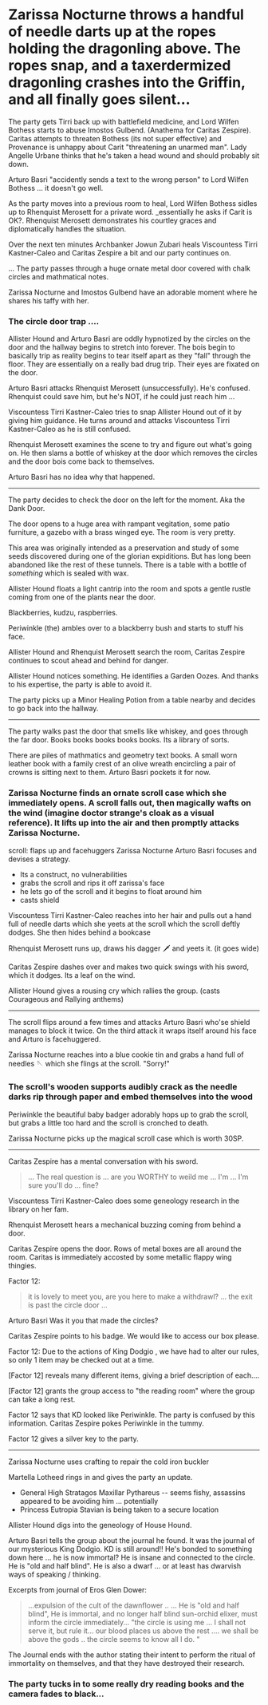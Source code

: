 # Zarissa Nocturne throws a handful of needle darts up at the ropes holding the dragonling above. The ropes snap, and a taxerdermized dragonling crashes into the Griffin, and all finally goes silent...


The party gets Tirri back up with battlefield medicine, and Lord Wilfen Bothess starts to abuse Imostos Gulbend. (Anathema for Caritas Zespire).  Caritas attempts to threaten Bothess (its not super effective) and Provenance is unhappy about Carit "threatening an unarmed man".  Lady Angelle Urbane thinks that he's taken a head wound and should probably sit down.

Arturo Basri "accidently sends a text to the wrong person" to Lord Wilfen Bothess ... it doesn't go well.

As the party moves into a previous room to heal, Lord Wilfen Bothess sidles up to Rhenquist Merosett for a private word.  _essentially he asks if Carit is OK?.  Rhenquist Merosett demonstrates his courtley graces and diplomatically handles the situation.

Over the next ten minutes Archbanker Jowun Zubari heals Viscountess Tirri Kastner-Caleo and Caritas Zespire a bit and our party continues on.

... The party passes through a huge ornate metal door covered with chalk circles and mathmatical notes.

Zarissa Nocturne and Imostos Gulbend have an adorable moment where he shares his taffy with her.

### The circle door trap ....
Allister Hound and Arturo Basri are oddly hypnotized by the circles on the door and the hallway begins to stretch into forever.  The bois begin to basically trip as reality begins to tear itself apart as they "fall" through the floor.  They are essentially on a really bad drug trip.  Their eyes are fixated on the door.

Arturo Basri attacks Rhenquist Merosett (unsuccessfully). He's confused.  Rhenquist could save him, but he's NOT, if he could just reach him ...  

Viscountess Tirri Kastner-Caleo tries to snap Allister Hound out of it by giving him guidance.  He turns around and attacks Viscountess Tirri Kastner-Caleo as he is still confused.

Rhenquist Merosett examines the scene to try and figure out what's going on.  He then slams a bottle of whiskey at the door which removes the circles and the door bois come back to themselves.

Arturo Basri has no idea why that happened.  

---

The party decides to check the door on the left for the moment.  Aka the Dank Door.

The door opens to a huge area with rampant vegitation, some patio furniture, a gazebo with a brass winged eye.  The room is very pretty.

This area was originally intended as a preservation and study of some seeds discovered during one of the glorian expiditions.  But has long been abandoned like the rest of these tunnels.    There is a table with a bottle of _something_ which is sealed with wax.

Allister Hound floats a light cantrip into the room and spots a gentle rustle coming from one of the plants near the door.

Blackberries, kudzu, raspberries.

Periwinkle (the) ambles over to a blackberry bush and starts to stuff his face.

Allister Hound and Rhenquist Merosett search the room,   Caritas Zespire continues to scout ahead and behind for danger.

Allister Hound notices something.  He identifies a Garden Oozes.  And thanks to his expertise, the party is able to avoid it.

The party picks up a Minor Healing Potion from a table nearby and decides to go back into the hallway.

---

The party walks past the door that smells like whiskey, and goes through the far door.  Books books books books books.  Its a library of sorts.

There are piles of mathmatics and geometry text books.  A small worn leather book with a family crest of an olive wreath encircling a pair of crowns is sitting next to them.  Arturo Basri pockets it for now.

### Zarissa Nocturne finds an ornate scroll case which she immediately opens.  A scroll falls out, then magically wafts on the wind (imagine doctor strange's cloak as a visual reference).  It lifts up into the air and then promptly attacks Zarissa Nocturne.

scroll:  flaps up and facehuggers Zarissa Nocturne
Arturo Basri focuses and devises a strategy.
- Its a construct, no vulnerabilities 
- grabs the scroll and rips it off zarissa's face
- he lets go of the scroll and it begins to float around him
- casts shield

Viscountess Tirri Kastner-Caleo reaches into her hair and pulls out a hand full of needle darts which she yeets at the scroll which the scroll deftly dodges.  She then hides behind a bookcase

Rhenquist Merosett runs up, draws his dagger 🗡️  and yeets it.  (it goes wide)

Caritas Zespire dashes over and makes two quick swings with his sword, which it dodges.  Its a leaf on the wind.

Allister Hound gives a rousing cry which rallies the group.  (casts Courageous and Rallying anthems)

---

The scroll flips around a few times and attacks Arturo Basri who'se shield manages to block it twice.  On the third attack it wraps itself around his face and Arturo is facehuggered.

Zarissa Nocturne reaches into a blue cookie tin and grabs a hand full of needles 🪡  which she flings at the scroll.  "Sorry!"  

### The scroll's wooden supports audibly crack as the needle darks rip through paper and embed themselves into the wood

Periwinkle the beautiful baby badger adorably hops up to grab the scroll, but grabs a little too hard and the scroll is cronched to death.

Zarissa Nocturne picks up the magical scroll case which is worth 30SP.

---

Caritas Zespire has a mental conversation with his sword.  
> ... The real question is ... are you WORTHY to weild me ... I'm ... I'm sure you'll do ... fine?


Viscountess Tirri Kastner-Caleo does some geneology research in the library on her fam.

Rhenquist Merosett hears a mechanical buzzing coming from behind a door.

Caritas Zespire opens the door.  Rows of metal boxes are all around the room.  Caritas is immediately accosted by some metallic flappy wing thingies.  

Factor 12:
> it is lovely to meet you, are you here to make a withdrawl?
> ... the exit is past the circle door ... 

Arturo Basri Was it you that made the circles?  

Caritas Zespire points to his badge.  We would like to access our box please.

Factor 12:  Due to the actions of King Dodgio , we have had to alter our rules, so only 1 item may be checked out at a time.

[Factor 12] reveals many different items, giving a brief description of each.... 

[Factor 12] grants the group access to "the reading room" where the group can take a long rest.

Factor 12 says that KD looked like Periwinkle.  The party is confused by this information.  Caritas Zespire pokes Periwinkle in the tummy.  

Factor 12 gives a silver key to the party.  

--- 

Zarissa Nocturne uses crafting to repair the cold iron buckler

Martella Lotheed rings in and gives the party an update.
- General High Stratagos Maxillar Pythareus -- seems fishy, assassins appeared to be avoiding him ... potentially
- Princess Eutropia Stavian is being taken to a secure location

Allister Hound digs into the geneology of House Hound.

Arturo Basri tells the group about the journal he found.  It was the journal of our mysterious King Dodgio.  KD is still around!!  He's bonded to something down here ... he is now immortal?  He is insane and connected to the circle.  He is "old and half blind".  He is also a dwarf ... or at least has dwarvish ways of speaking / thinking.

Excerpts from journal of Eros Glen Dower:
> ...expulsion of the cult of the dawnflower .. 
> ... He is "old and half blind",
   He is immortal, and no longer half blind
   sun-orchid elixer, must inform the circle immediately...
   "the circle is using me ... I shall not serve it, but rule it... our blood places us above the rest .... we shall be above the gods .. the circle seems to know all I do. "

The Journal ends with the author stating their intent to perform the ritual of immortality on themselves, and that they have destroyed their research.

### The party tucks in to some really dry reading books and the camera fades to black...

